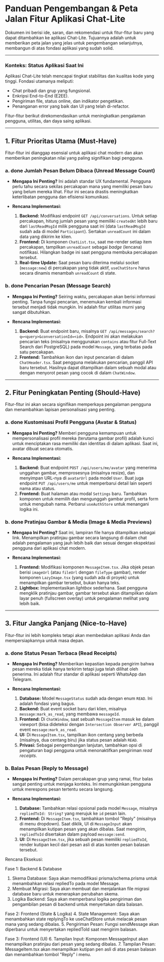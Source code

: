 # Panduan Pengembangan & Peta Jalan Fitur Aplikasi Chat-Lite

Dokumen ini berisi ide, saran, dan rekomendasi untuk fitur-fitur baru yang dapat ditambahkan ke aplikasi Chat-Lite. Tujuannya adalah untuk memberikan peta jalan yang jelas untuk pengembangan selanjutnya, membangun di atas fondasi aplikasi yang sudah solid.

---

### Konteks: Status Aplikasi Saat Ini

Aplikasi Chat-Lite telah mencapai tingkat stabilitas dan kualitas kode yang tinggi. Fondasi utamanya meliputi:
- Chat pribadi dan grup yang fungsional.
- Enkripsi End-to-End (E2EE).
- Pengiriman file, status online, dan indikator pengetikan.
- Penanganan error yang baik dan UI yang telah di-refactor.

Fitur-fitur berikut direkomendasikan untuk meningkatkan pengalaman pengguna, utilitas, dan daya saing aplikasi.

---

## 1. Fitur Prioritas Utama (Must-Have)

Fitur-fitur ini dianggap esensial untuk aplikasi chat modern dan akan memberikan peningkatan nilai yang paling signifikan bagi pengguna.

### a. **done** Jumlah Pesan Belum Dibaca (Unread Message Count)

*   **Mengapa Ini Penting?**
    Ini adalah standar UX fundamental. Pengguna perlu tahu secara sekilas percakapan mana yang memiliki pesan baru yang belum mereka lihat. Fitur ini secara drastis meningkatkan keterlibatan pengguna dan efisiensi komunikasi.

*   **Rencana Implementasi:**
    1.  **Backend:** Modifikasi endpoint `GET /api/conversations`. Untuk setiap percakapan, hitung jumlah pesan yang memiliki `createdAt` lebih baru dari `lastReadMsgId` milik pengguna saat ini (data `lastReadMsgId` sudah ada di model `Participant`). Sertakan `unreadCount` ini dalam data yang dikirim ke klien.
    2.  **Frontend:** Di komponen `ChatList.tsx`, saat me-render setiap item percakapan, tampilkan `unreadCount` sebagai *badge* (lencana) notifikasi. Hilangkan badge ini saat pengguna membuka percakapan tersebut.
    3.  **Real-time Update:** Saat pesan baru diterima melalui socket (`message:new`) di percakapan yang tidak aktif, `useChatStore` harus secara dinamis menambah `unreadCount` di state.

### b. **done** Pencarian Pesan (Message Search)

*   **Mengapa Ini Penting?**
    Seiring waktu, percakapan akan berisi informasi penting. Tanpa fungsi pencarian, menemukan kembali informasi tersebut menjadi tidak mungkin. Ini adalah fitur utilitas murni yang sangat dibutuhkan.

*   **Rencana Implementasi:**
    1.  **Backend:** Buat endpoint baru, misalnya `GET /api/messages/search?q=<query>&conversationId=<id>`. Endpoint ini akan melakukan pencarian teks (misalnya menggunakan `contains` atau fitur Full-Text Search dari PostgreSQL) pada model `Message`, yang terbatas pada satu percakapan.
    2.  **Frontend:** Tambahkan ikon dan input pencarian di dalam `ChatHeader.tsx`. Saat pengguna melakukan pencarian, panggil API baru tersebut. Hasilnya dapat ditampilkan dalam sebuah modal atau dengan menyorot pesan yang cocok di dalam `ChatWindow`.

---

## 2. Fitur Peningkatan Penting (Should-Have)

Fitur-fitur ini akan secara signifikan memperkaya pengalaman pengguna dan menambahkan lapisan personalisasi yang penting.

### a. **done** Kustomisasi Profil Pengguna (Avatar & Status)

*   **Mengapa Ini Penting?**
    Memberi pengguna kemampuan untuk mempersonalisasi profil mereka (terutama gambar profil) adalah kunci untuk menciptakan rasa memiliki dan identitas di dalam aplikasi. Saat ini, avatar dibuat secara otomatis.

*   **Rencana Implementasi:**
    1.  **Backend:** Buat endpoint `POST /api/users/me/avatar` yang menerima unggahan gambar, memprosesnya (misalnya resize), dan menyimpan URL-nya di `avatarUrl` pada model `User`. Buat juga endpoint `PUT /api/users/me` untuk memperbarui detail lain seperti nama atau status.
    2.  **Frontend:** Buat halaman atau modal `Settings` baru. Tambahkan komponen untuk memilih dan mengunggah gambar profil, serta form untuk mengubah nama. Perbarui `useAuthStore` untuk menangani logika ini.

### b. **done** Pratinjau Gambar & Media (Image & Media Previews)

*   **Mengapa Ini Penting?**
    Saat ini, lampiran file hanya ditampilkan sebagai link. Menampilkan pratinjau gambar secara langsung di dalam chat adalah pengalaman yang jauh lebih baik dan sesuai dengan ekspektasi pengguna dari aplikasi chat modern.

*   **Rencana Implementasi:**
    1.  **Frontend:** Modifikasi komponen `MessageItem.tsx`. Jika objek pesan berisi `imageUrl` (atau `fileUrl` dengan `fileType` gambar), render komponen `LazyImage.tsx` (yang sudah ada di proyek) untuk menampilkan gambar tersebut, bukan hanya teks.
    2.  **Lightbox:** Implementasikan *lightbox* sederhana. Saat pengguna mengklik pratinjau gambar, gambar tersebut akan ditampilkan dalam layar penuh (fullscreen overlay) untuk pengalaman melihat yang lebih baik.

---

## 3. Fitur Jangka Panjang (Nice-to-Have)

Fitur-fitur ini lebih kompleks tetapi akan membedakan aplikasi Anda dan mempersiapkannya untuk masa depan.

### a. **done** Status Pesan Terbaca (Read Receipts)

*   **Mengapa Ini Penting?**
    Memberikan kepastian kepada pengirim bahwa pesan mereka tidak hanya terkirim tetapi juga telah dilihat oleh penerima. Ini adalah fitur standar di aplikasi seperti WhatsApp dan Telegram.

*   **Rencana Implementasi:**
    1.  **Database:** Model `MessageStatus` sudah ada dengan enum `READ`. Ini adalah fondasi yang bagus.
    2.  **Backend:** Buat event socket baru dari klien, misalnya `message:mark_as_read`, yang membawa `messageId`.
    3.  **Frontend:** Di `ChatWindow`, saat sebuah `MessageItem` masuk ke dalam viewport (bisa dideteksi dengan `Intersection Observer API`), panggil event `message:mark_as_read`.
    4.  **UI:** Di `MessageItem.tsx`, tampilkan ikon centang yang berbeda (misalnya, dua centang biru) jika status pesan adalah `READ`.
    5.  **Privasi:** Sebagai pengembangan lanjutan, tambahkan opsi di pengaturan bagi pengguna untuk menonaktifkan pengiriman *read receipts*.

### b. Balas Pesan (Reply to Message)

*   **Mengapa Ini Penting?**
    Dalam percakapan grup yang ramai, fitur balas sangat penting untuk menjaga konteks. Ini memungkinkan pengguna untuk merespons pesan tertentu secara langsung.

*   **Rencana Implementasi:**
    1.  **Database:** Tambahkan relasi opsional pada model `Message`, misalnya `repliedToId: String?` yang merujuk ke `id` pesan lain.
    2.  **Frontend:** Di `MessageItem.tsx`, tambahkan tombol "Reply" (misalnya di menu dropdown). Saat diklik, UI di `MessageInput` akan menampilkan kutipan pesan yang akan dibalas. Saat mengirim, `repliedToId` disertakan dalam payload `message:send`.
    3.  **UI:** Di `MessageItem.tsx`, jika sebuah pesan memiliki `repliedToId`, render kutipan kecil dari pesan asli di atas konten pesan balasan tersebut.

Rencana Eksekusi:

  Fase 1: Backend & Database
   1. Skema Database: Saya akan memodifikasi prisma/schema.prisma
      untuk menambahkan relasi repliedTo pada model Message.
   2. Membuat Migrasi: Saya akan membuat dan menjalankan file
      migrasi database baru untuk menerapkan perubahan skema.
   3. Logika Backend: Saya akan memperbarui logika pengiriman dan
      pengambilan pesan di backend untuk menyertakan data balasan.

  Fase 2: Frontend (State & Logika)
   4. State Management: Saya akan menambahkan state replyingTo ke
      useChatStore untuk melacak pesan mana yang sedang dibalas.
   5. Pengiriman Pesan: Fungsi sendMessage akan diperbarui untuk
      menyertakan repliedToId saat mengirim balasan.

  Fase 3: Frontend (UI)
   6. Tampilan Input: Komponen MessageInput akan menampilkan
      pratinjau dari pesan yang sedang dibalas.
   7. Tampilan Pesan: MessageItem.tsx akan menampilkan kutipan pen
       asli di atas pesan balasan dan menambahkan tombol "Reply" i
      menu.